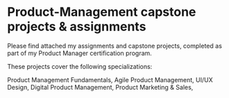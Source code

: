 # Product-Management capstone projects & assignments
Please find attached my assignments and capstone projects, completed as part of my Product Manager certification program. 

These projects cover the following specializations:

Product Management Fundamentals,
Agile Product Management,
UI/UX Design,
Digital Product Management,
Product Marketing & Sales,
